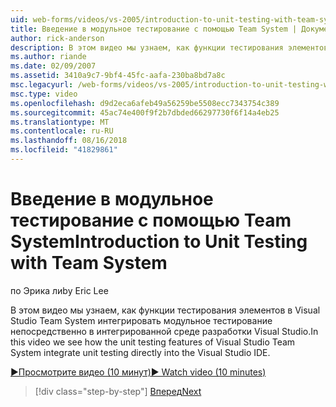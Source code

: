 ```yaml
---
uid: web-forms/videos/vs-2005/introduction-to-unit-testing-with-team-system
title: Введение в модульное тестирование с помощью Team System | Документация Майкрософт
author: rick-anderson
description: В этом видео мы узнаем, как функции тестирования элементов в Visual Studio Team System интегрировать модульное тестирование непосредственно в интегрированной среде разработки Visual Studio.
ms.author: riande
ms.date: 02/09/2007
ms.assetid: 3410a9c7-9bf4-45fc-aafa-230ba8bd7a8c
msc.legacyurl: /web-forms/videos/vs-2005/introduction-to-unit-testing-with-team-system
msc.type: video
ms.openlocfilehash: d9d2eca6afeb49a56259be5508ecc7343754c389
ms.sourcegitcommit: 45ac74e400f9f2b7dbded66297730f6f14a4eb25
ms.translationtype: MT
ms.contentlocale: ru-RU
ms.lasthandoff: 08/16/2018
ms.locfileid: "41829861"
---
```

<a name="introduction-to-unit-testing-with-team-system"></a><span data-ttu-id="10454-103">Введение в модульное тестирование с помощью Team System</span><span class="sxs-lookup"><span data-stu-id="10454-103">Introduction to Unit Testing with Team System</span></span>
====================
<span data-ttu-id="10454-104">по Эрика ли</span><span class="sxs-lookup"><span data-stu-id="10454-104">by Eric Lee</span></span>

<span data-ttu-id="10454-105">В этом видео мы узнаем, как функции тестирования элементов в Visual Studio Team System интегрировать модульное тестирование непосредственно в интегрированной среде разработки Visual Studio.</span><span class="sxs-lookup"><span data-stu-id="10454-105">In this video we see how the unit testing features of Visual Studio Team System integrate unit testing directly into the Visual Studio IDE.</span></span>

[<span data-ttu-id="10454-106">&#9654;Просмотрите видео (10 минут)</span><span class="sxs-lookup"><span data-stu-id="10454-106">&#9654; Watch video (10 minutes)</span></span>](https://channel9.msdn.com/Blogs/ASP-NET-Site-Videos/introduction-to-unit-testing-with-team-system)

> [!div class="step-by-step"]
> [<span data-ttu-id="10454-107">Вперед</span><span class="sxs-lookup"><span data-stu-id="10454-107">Next</span></span>](introduction-to-testing-web-applications-with-team-system.md)
